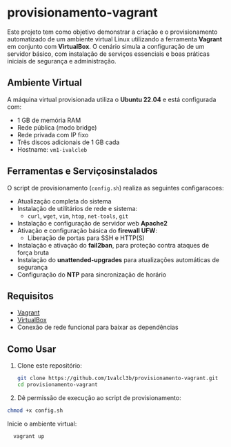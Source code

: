 # provisionamento-vagrant

Este projeto tem como objetivo demonstrar a criação e o provisionamento automatizado de um ambiente virtual Linux utilizando a ferramenta **Vagrant** em conjunto com **VirtualBox**. O cenário simula a configuração de um servidor básico, com instalação de serviços essenciais e boas práticas iniciais de segurança e administração.

## Ambiente Virtual

A máquina virtual provisionada utiliza o **Ubuntu 22.04** e está configurada com:

- 1 GB de memória RAM
- Rede pública (modo bridge)
- Rede privada com IP fixo
- Três discos adicionais de 1 GB cada
- Hostname: `vm1-ivalcleb`

## Ferramentas e Serviçosinstalados

O script de provisionamento (`config.sh`) realiza as seguintes configaracoes:

- Atualização completa do sistema
- Instalação de utilitários de rede e sistema:
  - `curl`, `wget`, `vim`, `htop`, `net-tools`, `git`
- Instalação e configuração de servidor web **Apache2**
- Ativação e configuração básica do **firewall UFW**:
  - Liberação de portas para SSH e HTTP(S)
- Instalação e ativação do **fail2ban**, para proteção contra ataques de força bruta
- Instalação do **unattended-upgrades** para atualizações automáticas de segurança
- Configuração do **NTP** para sincronização de horário

## Requisitos

- [Vagrant](https://www.vagrantup.com/)
- [VirtualBox](https://www.virtualbox.org/)
- Conexão de rede funcional para baixar as dependências

## Como Usar

1. Clone este repositório:
   ```bash
   git clone https://github.com/1valcl3b/provisionamento-vagrant.git
   cd provisionamento-vagrant
   
2. Dê permissão de execução ao script de provisionamento:
  ```bash
  chmod +x config.sh
```

Inicie o ambiente virtual:
```bash
  vagrant up
```











